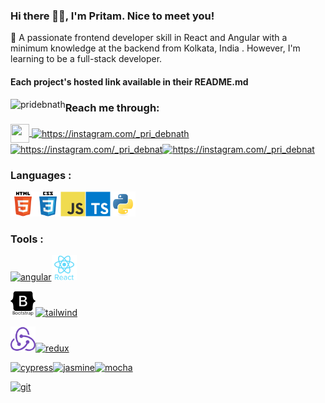 

### Hi there 👋🏻, I'm Pritam. Nice to meet you!

:speech_balloon: A passionate frontend developer skill in React and Angular with a minimum knowledge at the backend from Kolkata, India . However, I'm learning to be a full-stack developer.


#### Each project's hosted link available in their README.md 




<!-- github trophy start-->
<!--
  <p align="left"> <a href="https://github.com/ryo-ma/github-profile-trophy"><img src="https://github-profile-trophy.vercel.app/?username=pridebnath" alt="pridebnath" /></a> </p>
  -->
<!-- github trophy end-->

  <!-- Most Used Languages start  -->
 <div style="display: block">
  <p><img align="left" src="https://github-readme-stats.vercel.app/api/top-langs?username=pridebnath&show_icons=true&locale=en&layout=compact" alt="pridebnath" /></p>
  </div>
  <!-- Most Used Languages end  -->
  <!-- social media start-->
  <h3 align="left">Reach me through:</h3><p align="left">
 <a href="https://pridebnath.github.io/portfolio" target="_blank">
<img align="center" src="https://encrypted-tbn0.gstatic.com/images?q=tbn:ANd9GcTvFihaWqPbgnHSU9OGfwnjoFR8P0rX1cffqg&usqp=CAU" height="30" width="30" />
</a><a href="https://instagram.com/https://instagram.com/_pri_debnath" target="_blank">
 <img align="center" src="https://raw.githubusercontent.com/rahuldkjain/github-profile-readme-generator/master/src/images/icons/Social/instagram.svg" alt="https://instagram.com/_pri_debnath" height="30" width="40" />
</a><a href="https://www.linkedin.com/in/pritam-debnath-762019239" target="blank"><img align="center" src="https://encrypted-tbn0.gstatic.com/images?q=tbn:ANd9GcRWjiYZ8L202MJ_vK9A-QBlOvd1hA2wsWzASQ&usqp=CAU" alt="https://instagram.com/_pri_debnat" height="30" width="30" /></a><a href="https://in.pinterest.com/PriDebnath/" target="blank"><img align="center" src="https://encrypted-tbn0.gstatic.com/images?q=tbn:ANd9GcSaLv206AEKhZHsb0zAg4Myf_YGyGi3AW6yxQ&usqp=CAU" alt="https://instagram.com/_pri_debnat" height="30" width="30" /></a>
  </p>
  <!-- social media end-->
  <!--  Languages start-->
  <div><h3 align="left">Languages :</h3><p align="left"><!-- HTML5 --><a href="https://www.w3.org/html/" target="_blank" rel="noreferrer"><img src="https://raw.githubusercontent.com/devicons/devicon/master/icons/html5/html5-original-wordmark.svg" alt="html5" width="40" height="40" /></a><!-- CSS3 --><a href="https://www.w3schools.com/css/" target="_blank" rel="noreferrer"><img src="https://raw.githubusercontent.com/devicons/devicon/master/icons/css3/css3-original-wordmark.svg" alt="css3" width="40" height="40" /></a><!-- JavaScript --><a href="https://developer.mozilla.org/en-US/docs/Web/JavaScript" target="_blank" rel="noreferrer"><img src="https://raw.githubusercontent.com/devicons/devicon/master/icons/javascript/javascript-original.svg" alt="javascript" width="40" height="40" /></a><!-- TypeScript --><a href="https://www.typescriptlang.org/" target="_blank" rel="noreferrer"><img src="https://raw.githubusercontent.com/devicons/devicon/master/icons/typescript/typescript-original.svg" alt="typescript" width="40" height="40" /></a><!-- Python --><a href="https://www.python.org" target="_blank" rel="noreferrer"><img src="https://raw.githubusercontent.com/devicons/devicon/master/icons/python/python-original.svg" alt="python" width="40" height="40" />
 </a></p>
  <!--  Languages end-->
  <!--  Tools start-->
  <h3 align="left">Tools : </h3>
  <!--  Tools end-->
  <p align="left"><!-- Angular--><a href="https://angular.io" target="_blank" rel="noreferrer">
 <img src="https://angular.io/assets/images/logos/angular/angular.svg" alt="angular" width="40" height="40" /></a><!-- React --><a href="https://reactjs.org/" target="_blank" rel="noreferrer"><img src="https://raw.githubusercontent.com/devicons/devicon/master/icons/react/react-original-wordmark.svg" alt="react" width="40" height="40" /></a></p>
  <!-- Css tools start -->
  <p align="left"><!-- Bootstrap --><a href="https://getbootstrap.com" target="_blank" rel="noreferrer"><img src="https://raw.githubusercontent.com/devicons/devicon/master/icons/bootstrap/bootstrap-plain-wordmark.svg" alt="bootstrap" width="40" height="40" /></a><!-- Tailwind CSS --><a href="https://tailwindcss.com/" target="_blank" rel="noreferrer"><img src="https://www.vectorlogo.zone/logos/tailwindcss/tailwindcss-icon.svg" alt="tailwind" width="40" height="40" /></a></p>
  <!-- Css tools end -->
  <!-- Js tools start -->
  <p align="left"><!-- Redux --><a href="https://redux.js.org" target="_blank" rel="noreferrer"><img src="https://raw.githubusercontent.com/devicons/devicon/master/icons/redux/redux-original.svg" alt="redux" width="40" height="40" /></a><!-- Rx Js --><a href="https://rxjs.dev/" target="_blank" rel="noreferrer"><img src="https://rxjs.dev/generated/images/marketing/home/Rx_Logo-512-512.png" alt="redux" width="40" height="40" /></a></p>
  <!-- Js tools end -->
  <!-- Testing start-->
  <p align="left"><!-- Cypress --><a href="https://www.cypress.io" target="_blank" rel="noreferrer"><img src="https://raw.githubusercontent.com/simple-icons/simple-icons/6e46ec1fc23b60c8fd0d2f2ff46db82e16dbd75f/icons/cypress.svg" alt="cypress" width="40" height="40" /></a><!-- Jasmine --><a href="https://jasmine.github.io/" target="_blank" rel="noreferrer"><img src="https://www.vectorlogo.zone/logos/jasmine/jasmine-icon.svg" alt="jasmine" width="40" height="40" /></a><!-- Mocha --><a href="https://mochajs.org" target="_blank" rel="noreferrer"><img src="https://www.vectorlogo.zone/logos/mochajs/mochajs-icon.svg" alt="mocha" width="40" height="40" /></a></p>
  <!-- Testing end -->
  <p align="left"><!-- Git -->
    <a href="https://git-scm.com/" target="_blank" rel="noreferrer"><img src="https://www.vectorlogo.zone/logos/git-scm/git-scm-icon.svg" alt="git" width="40" height="40" /></a>
  </p>
</div>
  <!-- GitHub stats start -->
  <!--
  <p>&nbsp;<img align="center" src="https://github-readme-stats.vercel.app/api?username=pridebnath&show_icons=true&locale=en" alt="pridebnath" /></p>
    -->
  <!-- GitHub stats end -->
  <!-- Contribution start -->
    <!--
  <p><img align="center" src="https://github-readme-streak-stats.herokuapp.com/?user=pridebnath&" alt="pridebnath" /></p>
    -->
  <!-- Contribution end -->



<!---
PriDebnath/PriDebnath is a ✨ special ✨ repository because its `README.md` (this file) appears on your GitHub profile.
You can click the Preview link to take a look at your changes.
--->
